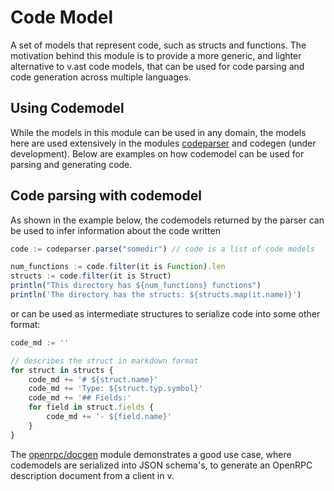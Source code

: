 # Code Model

A set of models that represent code, such as structs and functions. The motivation behind this module is to provide a more generic, and lighter alternative to v.ast code models, that can be used for code parsing and code generation across multiple languages.

## Using Codemodel

While the models in this module can be used in any domain, the models here are used extensively in the modules [codeparser](../codeparser/) and codegen (under development). Below are examples on how codemodel can be used for parsing and generating code.
## Code parsing with codemodel

As shown in the example below, the codemodels returned by the parser can be used to infer information about the code written

```js
code := codeparser.parse("somedir") // code is a list of code models

num_functions := code.filter(it is Function).len
structs := code.filter(it is Struct)
println("This directory has ${num_functions} functions")
println('The directory has the structs: ${structs.map(it.name)}')

```

or can be used as intermediate structures to serialize code into some other format:

```js
code_md := ''

// describes the struct in markdown format
for struct in structs {
    code_md += '# ${struct.name}'
    code_md += 'Type: ${struct.typ.symbol}'
    code_md += '## Fields:'
    for field in struct.fields {
        code_md += '- ${field.name}'
    }
}
```

The [openrpc/docgen](../openrpc/docgen/) module demonstrates a good use case, where codemodels are serialized into JSON schema's, to generate an OpenRPC description document from a client in v.